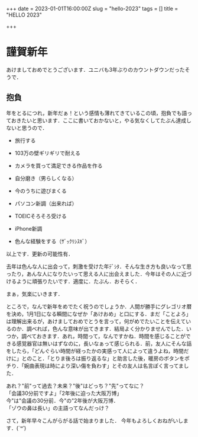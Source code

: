 +++
date = 2023-01-01T16:00:00Z
slug = "hello-2023"
tags = []
title = "HELLO 2023"

+++
# 謹賀新年

あけましておめでとうございます．ユニバも3年ぶりのカウントダウンだったそうで．

## 抱負

年をとるにつれ，新年だぁ！という感情も薄れてきているこの頃，抱負でも語っておきたいと思います．ここに書いておかないと，やる気なくしてたぶん達成しないと思うので．

* 旅行する


* 103万の壁ギリギリで耐える


* カメラを買って満足できる作品を作る


* 自分磨き（男らしくなる）


* 今のうちに遊びまくる


* パソコン新調（出来れば）


* TOEICそろそろ受ける


* iPhone新調


* 色んな経験をする（ｻﾞｯｸﾘｼｽｷﾞ）

以上です．更新の可能性有．

去年は色んな人に出会って，刺激を受けた年ﾃﾞｼﾀ．そんな生き方も良いなって思ったり，あんな人になりたいって思える人に出会えました．今年はその人に近づけるように頑張りたいです．適度に．たぶん．おそらく．

まぁ，気楽にいきます．

ところで，なんで新年をめでたく祝うのでしょうか．人間が勝手にグレゴリオ暦を決め，1月1日になる瞬間になぜか「あけおめ」と口にする．まだ「ことよろ」は理解出来るが，あけましておめでとうを言って，何がめでたいことを伝えているのか．調べれば，色んな意味が出てきます．結局よく分かりませんでした．いつか，調べておきます．あれ，時間って，なんですかね．時間を感じることができる感覚器官は無いはずなのに，長いなぁって感じられる．前，友人にそんな話をしたら，「どんぐらい時間が経ったかの実感って人によって違うよね，時間だけに」とのこと．「とりま後ろは振り返るな」と助言した後，暖房のボタンをポチり．「婉曲表現は時により深い傷を負わす」とその友人は名言ぽく言ってました．

あれ？"前"って過去？未来？"後"はどっち？"先"ってなに？  
「会議30分前ですよ」「2年後に迫った大阪万博」  
今"は"会議の30分前．今"の"2年後が大阪万博．  
「ゾウの鼻は長い」の主語ってなんだっけ？

さて，新年早々こんがらがる話で始まりました．
今年もよろしくおねがいします．(*´꒳\`*)